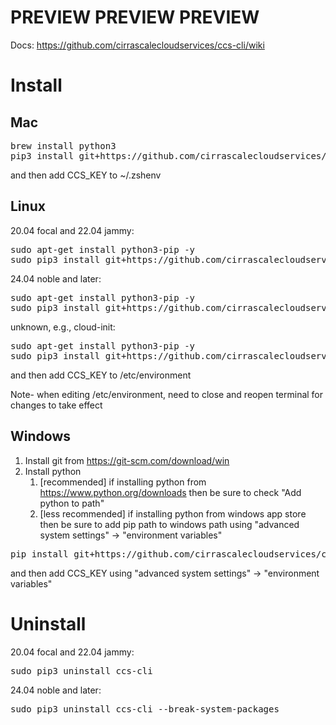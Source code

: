# PREVIEW PREVIEW PREVIEW

Docs: https://github.com/cirrascalecloudservices/ccs-cli/wiki

# Install

## Mac

<pre>
brew install python3
pip3 install git+https://github.com/cirrascalecloudservices/ccs-cli --force-reinstall
</pre>

and then add CCS_KEY to ~/.zshenv

## Linux

20.04 focal and 22.04 jammy:
<pre>
sudo apt-get install python3-pip -y
sudo pip3 install git+https://github.com/cirrascalecloudservices/ccs-cli --force-reinstall
</pre>

24.04 noble and later:
<pre>
sudo apt-get install python3-pip -y
sudo pip3 install git+https://github.com/cirrascalecloudservices/ccs-cli --break-system-packages
</pre>

unknown, e.g., cloud-init:
<pre>
sudo apt-get install python3-pip -y
sudo pip3 install git+https://github.com/cirrascalecloudservices/ccs-cli --break-system-packages || sudo pip3 install git+https://github.com/cirrascalecloudservices/ccs-cli --force-reinstall
</pre>

and then add CCS_KEY to /etc/environment

Note- when editing /etc/environment, need to close and reopen terminal for changes to take effect

## Windows

1. Install git from https://git-scm.com/download/win
2. Install python
   1. [recommended] if installing python from https://www.python.org/downloads then be sure to check "Add python to path"
   1. [less recommended] if installing python from windows app store then be sure to add pip path to windows path using "advanced system settings" -> "environment variables"

<pre>
pip install git+https://github.com/cirrascalecloudservices/ccs-cli --force-reinstall
</pre>

and then add CCS_KEY using "advanced system settings" -> "environment variables"

# Uninstall

20.04 focal and 22.04 jammy:
<pre>
sudo pip3 uninstall ccs-cli
</pre>

24.04 noble and later:
<pre>
sudo pip3 uninstall ccs-cli --break-system-packages
</pre>

